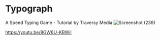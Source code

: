# Typograph
A Speed Typing Game - Tutorial by Traversy Media
![Screenshot (239)](https://user-images.githubusercontent.com/77471578/117562739-4034e980-b06f-11eb-8cf5-13f90b732f36.png)

https://youtu.be/8GW6U-KBWiI
